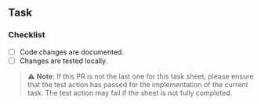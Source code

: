 ## Task

 <!-- This section is for describing the tasks or requirements addressed by this PR. -->

### Checklist

 <!-- This checklist should be customized based on project requirements. -->

- [ ] Code changes are documented.
- [ ] Changes are tested locally.

> ⚠️ **Note**: If this PR is not the last one for this task sheet, please ensure that the test action has passed for the implementation of the current task. The test action may fail if the sheet is not fully completed.

